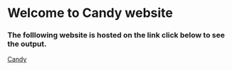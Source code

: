 # Welcome to Candy website

### The folllowing website is hosted on the link click below to see the output.

[Candy](https://tarun193.github.io/Candy-Website/)
